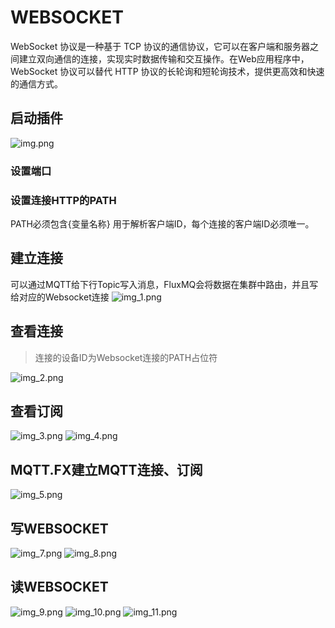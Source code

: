 # WEBSOCKET

WebSocket 协议是一种基于 TCP 协议的通信协议，它可以在客户端和服务器之间建立双向通信的连接，实现实时数据传输和交互操作。在Web应用程序中，WebSocket 协议可以替代 HTTP 协议的长轮询和短轮询技术，提供更高效和快速的通信方式。

## 启动插件
![img.png](@site/static/images/protocol/websocket/img.png)
### 设置端口

### 设置连接HTTP的PATH

PATH必须包含\{变量名称\}  用于解析客户端ID，每个连接的客户端ID必须唯一。

## 建立连接

可以通过MQTT给下行Topic写入消息，FluxMQ会将数据在集群中路由，并且写给对应的Websocket连接
![img_1.png](@site/static/images/protocol/websocket/img_1.png)

## 查看连接
> 连接的设备ID为Websocket连接的PATH占位符

![img_2.png](@site/static/images/protocol/websocket/img_2.png)

## 查看订阅
![img_3.png](@site/static/images/protocol/websocket/img_3.png)
![img_4.png](@site/static/images/protocol/websocket/img_4.png)

## MQTT.FX建立MQTT连接、订阅

![img_5.png](@site/static/images/protocol/websocket/img_5.png)

## 写WEBSOCKET

![img_7.png](@site/static/images/protocol/websocket/img_7.png)
![img_8.png](@site/static/images/protocol/websocket/img_8.png)

## 读WEBSOCKET
![img_9.png](@site/static/images/protocol/websocket/img_9.png)
![img_10.png](@site/static/images/protocol/websocket/img_10.png)
![img_11.png](@site/static/images/protocol/websocket/img_11.png)

